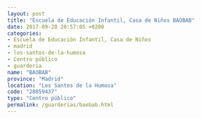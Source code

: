 ```yaml
---
layout: post
title: "Escuela de Educación Infantil, Casa de Niños BAOBAB"
date: 2017-09-20 20:57:05 +0200
categories:
- Escuela de Educación Infantil, Casa de Niños
- madrid
- los-santos-de-la-humosa
- Centro público
- guarderia
name: "BAOBAB"
province: "Madrid"
location: "Los Santos de la Humosa"
code: "28059437"
type: "Centro público"
permalink: /guarderias/baobab.html
---
```

